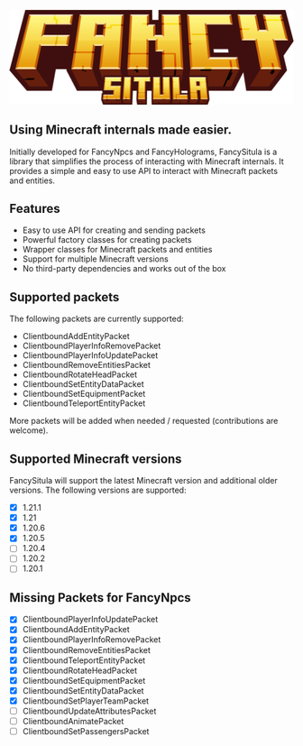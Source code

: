 ![](fancysitula_title.png)

## Using Minecraft internals made easier.

Initially developed for FancyNpcs and FancyHolograms, FancySitula is a library that simplifies the process of
interacting with Minecraft internals. It provides a simple and easy to use API to interact with Minecraft packets and
entities.

## Features

- Easy to use API for creating and sending packets
- Powerful factory classes for creating packets
- Wrapper classes for Minecraft packets and entities
- Support for multiple Minecraft versions
- No third-party dependencies and works out of the box

## Supported packets

The following packets are currently supported:

- ClientboundAddEntityPacket
- ClientboundPlayerInfoRemovePacket
- ClientboundPlayerInfoUpdatePacket
- ClientboundRemoveEntitiesPacket
- ClientboundRotateHeadPacket
- ClientboundSetEntityDataPacket
- ClientboundSetEquipmentPacket
- ClientboundTeleportEntityPacket

More packets will be added when needed / requested (contributions are welcome).

## Supported Minecraft versions

FancySitula will support the latest Minecraft version and additional older versions. The following versions are
supported:

- [x] 1.21.1
- [x] 1.21
- [x] 1.20.6
- [x] 1.20.5
- [ ] 1.20.4
- [ ] 1.20.2
- [ ] 1.20.1

## Missing Packets for FancyNpcs

- [x] ClientboundPlayerInfoUpdatePacket
- [x] ClientboundAddEntityPacket
- [x] ClientboundPlayerInfoRemovePacket
- [x] ClientboundRemoveEntitiesPacket
- [x] ClientboundTeleportEntityPacket
- [x] ClientboundRotateHeadPacket
- [x] ClientboundSetEquipmentPacket
- [x] ClientboundSetEntityDataPacket
- [x] ClientboundSetPlayerTeamPacket
- [ ] ClientboundUpdateAttributesPacket
- [ ] ClientboundAnimatePacket
- [ ] ClientboundSetPassengersPacket